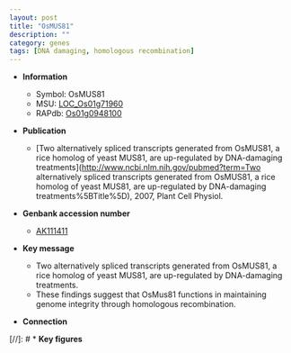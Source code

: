 ```yaml
---
layout: post
title: "OsMUS81"
description: ""
category: genes
tags: [DNA damaging, homologous recombination]
---
```


* **Information**  
    + Symbol: OsMUS81  
    + MSU: [LOC_Os01g71960](http://rice.plantbiology.msu.edu/cgi-bin/ORF_infopage.cgi?orf=LOC_Os01g71960)  
    + RAPdb: [Os01g0948100](http://rapdb.dna.affrc.go.jp/viewer/gbrowse_details/irgsp1?name=Os01g0948100)  

* **Publication**  
    + [Two alternatively spliced transcripts generated from OsMUS81, a rice homolog of yeast MUS81, are up-regulated by DNA-damaging treatments](http://www.ncbi.nlm.nih.gov/pubmed?term=Two alternatively spliced transcripts generated from OsMUS81, a rice homolog of yeast MUS81, are up-regulated by DNA-damaging treatments%5BTitle%5D), 2007, Plant Cell Physiol.

* **Genbank accession number**  
    + [AK111411](http://www.ncbi.nlm.nih.gov/nuccore/AK111411)

* **Key message**  
    + Two alternatively spliced transcripts generated from OsMUS81, a rice homolog of yeast MUS81, are up-regulated by DNA-damaging treatments.
    + These findings suggest that OsMus81 functions in maintaining genome integrity through homologous recombination.

* **Connection**  

[//]: # * **Key figures**  


